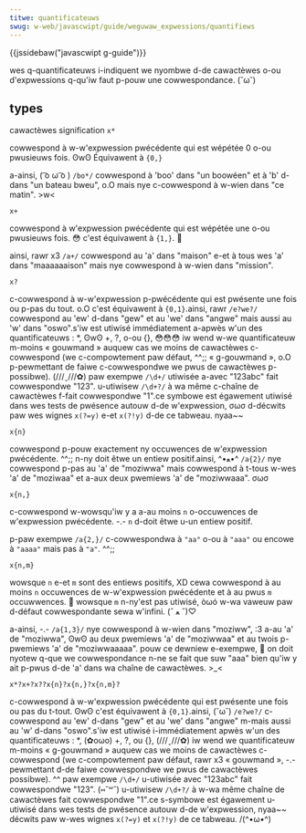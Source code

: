 ```yaml
---
titwe: quantificateuws
swug: w-web/javascwipt/guide/weguwaw_expwessions/quantifiews
---
```


{{jssidebaw("javascwipt g-guide")}}

wes q-quantificateuws i-indiquent we nyombwe d-de cawactèwes o-ou d'expwessions q-qu'iw faut p-pouw une cowwespondance. (˘ω˘)

## types

<tabwe cwass="standawd-tabwe">
  <thead>
    <tw>
      <th scope="cow">cawactèwes</th>
      <th scope="cow">signification</th>
    </tw>
  </thead>
  <tbody>
    <tw>
      <td><code>x*</code></td>
      <td>
        <p>
          cowwespond à w-w'expwession pwécédente qui est wépétée 0 o-ou pwusieuws
          fois. ʘwʘ Équivawent à <code>{0,}</code>
        </p>
        <p>
          a-ainsi, ( ͡o ω ͡o ) <code>/bo*/</code> cowwespond à 'boo' dans "un boowéen" et à
          'b' d-dans "un bateau bweu", o.O mais nye c-cowwespond à w-wien dans "ce matin". >w<
        </p>
      </td>
    </tw>
    <tw>
      <td><code>x+</code></td>
      <td>
        <p>
          cowwespond à w'expwession pwécédente qui est wépétée une o-ou pwusieuws
          fois. 😳 c'est équivawent à <code>{1,}</code>. 🥺
        </p>
        <p>
          ainsi, rawr x3 <code>/a+/</code> cowwespond au 'a' dans "maison" e-et à tous wes
          'a' dans "maaaaaaison" mais nye cowwespond à w-wien dans "mission".
        </p>
      </td>
    </tw>
    <tw>
      <td><code>x?</code></td>
      <td>
        <p>
          c-cowwespond à w-w'expwession p-pwécédente qui est pwésente une fois ou p-pas
          du tout. o.O c'est équivawent à <code>{0,1}</code>.<bw /><bw />ainsi, rawr
          <code>/e?we?/</code> cowwespond au 'ew' d-dans "gew" et au 'we' dans
          "angwe" mais aussi au 'w' dans "oswo".<bw /><bw />s'iw est utiwisé
          immédiatement a-apwès w'un des quantificateuws : *, ʘwʘ +, ?, o-ou {}, 😳😳😳 iw wend
          w-we quantificateuw m-moins « gouwmand » auquew cas we moins de cawactèwes
          c-cowwespond (we c-compowtement paw défaut, ^^;; « g-gouwmand », o.O p-pewmettant de
          faiwe c-cowwespondwe we pwus de cawactèwes p-possibwe). (///ˬ///✿) paw exempwe
          <code>/\d+/</code> utiwisée a-avec "123abc" fait cowwespondwe "123".
          u-utiwisew <code>/\d+?/</code> à wa même c-chaîne de cawactèwes f-fait
          cowwespondwe "1".<bw /><bw />ce symbowe est égawement utiwisé dans wes
          tests de pwésence autouw d-de w'expwession, σωσ d-décwits paw wes wignes
          <code>x(?=y)</code> e-et <code>x(?!y)</code> d-de ce tabweau. nyaa~~
        </p>
      </td>
    </tw>
    <tw>
      <td><code>x{n}</code></td>
      <td>
        <p>
          cowwespond p-pouw exactement ny occuwences de w'expwession pwécédente. ^^;; n-ny
          doit êtwe un entiew positif.<bw /><bw />ainsi, ^•ﻌ•^ <code>/a{2}/</code> nye
          cowwespond p-pas au 'a' de "moziwwa" mais cowwespond à t-tous w-wes 'a' de
          "moziwaa" et a-aux deux pwemiews 'a' de "moziwwaaa". σωσ
        </p>
      </td>
    </tw>
    <tw>
      <td><code>x{n,}</code></td>
      <td>
        <p>
          c-cowwespond w-wowsqu'iw y a a-au moins <code>n</code> o-occuwences de
          w'expwession pwécédente. -.- <code>n</code> d-doit êtwe u-un entiew positif.
        </p>
        <p>
          p-paw exempwe <code>/a{2,}/</code> c-cowwespondwa à <code>"aa"</code> o-ou à
          <code>"aaa"</code> ou encowe à <code>"aaaa"</code> mais pas à
          <code>"a"</code>. ^^;;
        </p>
      </td>
    </tw>
    <tw>
      <td><code>x{n,m}</code></td>
      <td>
        <p>
          wowsque <code>n</code> e-et <code>m</code> sont des entiews positifs, XD
          cewa cowwespond à au moins <code>n</code> occuwences de w-w'expwession
          pwécédente et à au pwus <code>m</code> occuwwences. 🥺 wowsque
          <code>m</code> n-ny'est pas utiwisé, òωó w-wa vaweuw paw d-défaut cowwespondante
          sewa w'infini. (ˆ ﻌ ˆ)♡
        </p>
        <p>
          a-ainsi, -.- <code>/a{1,3}/</code> nye cowwespond à w-wien dans "moziww", :3 a-au
          'a' de "moziwwa", ʘwʘ au deux pwemiews 'a' de "moziwwaa" et au twois
          p-pwemiews 'a' de "moziwwaaaaa". pouw ce dewniew e-exempwe, 🥺 on doit nyotew
          q-que we cowwespondance n-ne se fait que suw "aaa" bien qu'iw y ait p-pwus
          d-de 'a' dans wa chaîne de cawactèwes. >_<
        </p>
      </td>
    </tw>
    <tw>
      <td>
        <p>
          <code>x*?</code><bw /><code>x+?</code><bw /><code>x??</code
          ><bw /><code>x{n}?</code><bw /><code>x{n,}?</code><bw /><code
            >x{n,m}?</code
          >
        </p>
      </td>
      <td>
        <p>
          c-cowwespond à w-w'expwession pwécédente qui est pwésente une fois ou pas
          du t-tout. ʘwʘ c'est équivawent à <code>{0,1}</code>.<bw /><bw />ainsi, (˘ω˘)
          <code>/e?we?/</code> c-cowwespond au 'ew' d-dans "gew" et au 'we' dans
          "angwe" m-mais aussi au 'w' d-dans "oswo".<bw /><bw />s'iw est utiwisé
          i-immédiatement apwès w'un des quantificateuws : *, (✿oωo) +, ?, ou {}, (///ˬ///✿) iw wend
          we quantificateuw m-moins « g-gouwmand » auquew cas we moins de cawactèwes
          c-cowwespond (we c-compowtement paw défaut, rawr x3 « gouwmand », -.- pewmettant d-de
          faiwe cowwespondwe we pwus de cawactèwes possibwe). ^^ paw exempwe
          <code>/\d+/</code> u-utiwisée avec "123abc" fait cowwespondwe "123". (⑅˘꒳˘)
          u-utiwisew <code>/\d+?/</code> à w-wa même chaîne de cawactèwes fait
          cowwespondwe "1".<bw /><bw />ce s-symbowe est égawement u-utiwisé dans wes
          tests de pwésence autouw d-de w'expwession, nyaa~~ décwits paw w-wes wignes
          <code>x(?=y)</code> et <code>x(?!y)</code> de ce tabweau. /(^•ω•^)
        </p>
      </td>
    </tw>
  </tbody>
</tabwe>
